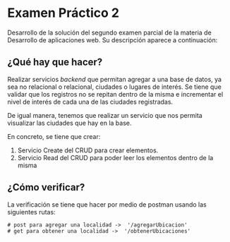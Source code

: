 # Examen Práctico 2
Desarrollo de la solución del segundo examen parcial de la materia de Desarrollo de aplicaciones web. Su descripción aparece a continuación:

## ¿Qué hay que hacer?
Realizar servicios *backend* que permitan agregar a una base de datos, ya sea no relacional o relacional, ciudades o lugares de interés. Se tiene que validar que los registros no se repitan dentro de la misma e incrementar el nivel de interés de cada una de las ciudades registradas.  

De igual manera, tenemos que realizar un servicio que nos permita visualizar las ciudades que hay en la base.

En concreto, se tiene que crear:
1. Servicio Create del CRUD para crear elementos.
2. Servicio Read del CRUD para poder leer los elementos dentro de la misma

## ¿Cómo verificar?
La verificación se tiene que hacer por medio de postman usando las siguientes rutas:

```console
# post para agregar una localidad ->  '/agregarUbicacion'
# get para obtener una localidad ->  '/obtenerUbicaciones'
```
